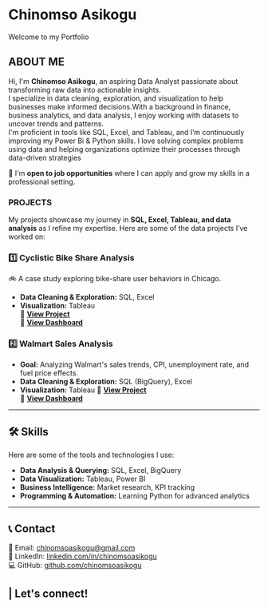 # Chinomso Asikogu
Welcome to my Portfolio

## ABOUT ME 
Hi, I'm **Chinomso Asikogu**, an aspiring Data Analyst passionate about transforming raw data into actionable insights.  
I specialize in data cleaning, exploration, and visualization to help businesses make informed decisions.With a background in finance, business analytics, and data analysis, I enjoy working with datasets to uncover trends and patterns.  
I'm proficient in tools like SQL, Excel, and Tableau, and I’m continuously improving my Power Bi & Python skills.
I love solving complex problems using data and helping organizations optimize their processes through data-driven strategies

💼 I'm **open to job opportunities** where I can apply and grow my skills in a professional setting. 


### PROJECTS
My projects showcase my journey in **SQL, Excel, Tableau, and data analysis** as I refine my expertise.
Here are some of the data projects I’ve worked on:

### **1️⃣ Cyclistic Bike Share Analysis**  
🚲 A case study exploring bike-share user behaviors in Chicago.  
- **Data Cleaning & Exploration:** SQL, Excel  
- **Visualization:** Tableau  
 🔗 **[View Project](https://github.com/Petrolyna/cyclistic-bike-analysis)**   
🔗 **[View Dashboard](https://public.tableau.com/app/profile/chinomso.asikogu/viz/FINALCYCLISTICTRENDVIZ/Dashboard1)**

### **2️⃣ Walmart Sales Analysis**
- **Goal:** Analyzing Walmart's sales trends, CPI, unemployment rate, and fuel price effects.  
- **Data Cleaning & Exploration:** SQL (BigQuery), Excel
- **Visualization:** Tableau
  🔗 **[View Project](https://github.com/Petrolyna/walmart_sales_analysis)**   
 🔗 **[View Dashboard](https://public.tableau.com/app/profile/chinomso.asikogu/viz/Walmartsales_17424263693840/Dashboard1#1)**
---

## 🛠 Skills  
Here are some of the tools and technologies I use:  
- **Data Analysis & Querying:** SQL, Excel, BigQuery  
- **Data Visualization:** Tableau, Power BI  
- **Business Intelligence:** Market research, KPI tracking  
- **Programming & Automation:** Learning Python for advanced analytics  

---

## 📞 Contact  
📧 Email: [chinomsoasikogu@gmail.com](mailto:chinomsoasikogu@gmail.com)  
🔗 LinkedIn: [linkedin.com/in/chinomsoasikogu](https://linkedin.com/in/chinomso-asikogu-68a74a162)  
💻 GitHub: [github.com/chinomsoasikogu](https://github.com/chinomsoasikogu)  

 | Let's connect!  
---  
